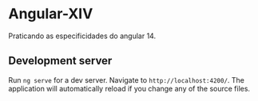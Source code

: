 # Angular-XIV

Praticando as especificidades do angular 14.

## Development server

Run `ng serve` for a dev server. Navigate to `http://localhost:4200/`. The application will automatically reload if you change any of the source files.
